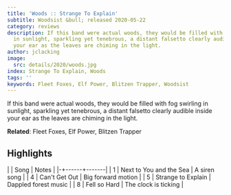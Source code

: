 ```yaml
---
title: 'Woods :: Strange To Explain'
subtitle: Woodsist &bull; released 2020-05-22
category: reviews
description: If this band were actual woods, they would be filled with fog swirling
  in sunlight, sparkling yet tenebrous, a distant falsetto clearly audible inside
  your ear as the leaves are chiming in the light.
author: jclacking
image:
  src: details/2020/woods.jpg
index: Strange To Explain, Woods
tags: ''
keywords: Fleet Foxes, Elf Power, Blitzen Trapper, Woodsist
---
```

If this band were actual woods, they would be filled with fog swirling in sunlight, sparkling yet tenebrous, a distant falsetto clearly audible inside your ear as the leaves are chiming in the light.<!--more-->

**Related**: Fleet Foxes, Elf Power, Blitzen Trapper

## Highlights

| | Song | Notes |
|-+------+-------|
| 1 | Next to You and the Sea | A siren song |
| 4 | Can't Get Out | Big forward motion |
| 5 | Strange to Explain | Dappled forest music |
| 8 | Fell so Hard | The clock is ticking |

